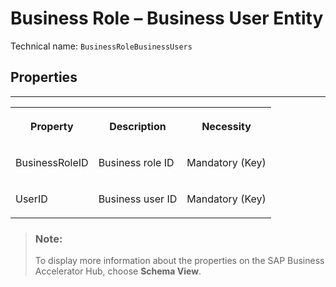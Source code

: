 <!-- loio646ca35200ca4644a98867e7faf4ee02 -->

# Business Role – Business User Entity





Technical name: `BusinessRoleBusinessUsers` 



<a name="loio646ca35200ca4644a98867e7faf4ee02__BusinessRoleBusinessUser"/>

## Properties

****


<table>
<tr>
<th valign="top">

Property



</th>
<th valign="top">

Description



</th>
<th valign="top">

Necessity



</th>
</tr>
<tr>
<td valign="top">

BusinessRoleID



</td>
<td valign="top">

Business role ID



</td>
<td valign="top">

Mandatory \(Key\)



</td>
</tr>
<tr>
<td valign="top">

UserID



</td>
<td valign="top">

Business user ID



</td>
<td valign="top">

Mandatory \(Key\)



</td>
</tr>
</table>

> ### Note:  
> To display more information about the properties on the SAP Business Accelerator Hub, choose **Schema View**.

